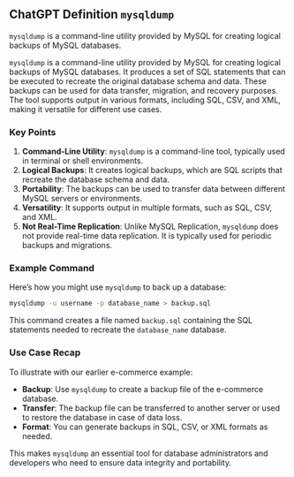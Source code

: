 ## ChatGPT Definition `mysqldump`
`mysqldump` is a command-line utility provided by MySQL for creating logical backups of MySQL databases.

`mysqldump` is a command-line utility provided by MySQL for creating logical backups of MySQL databases. It produces a set of SQL statements that can be executed to recreate the original database schema and data. These backups can be used for data transfer, migration, and recovery purposes. The tool supports output in various formats, including SQL, CSV, and XML, making it versatile for different use cases.

### Key Points

1. **Command-Line Utility**: `mysqldump` is a command-line tool, typically used in terminal or shell environments.
2. **Logical Backups**: It creates logical backups, which are SQL scripts that recreate the database schema and data.
3. **Portability**: The backups can be used to transfer data between different MySQL servers or environments.
4. **Versatility**: It supports output in multiple formats, such as SQL, CSV, and XML.
5. **Not Real-Time Replication**: Unlike MySQL Replication, `mysqldump` does not provide real-time data replication. It is typically used for periodic backups and migrations.

### Example Command

Here’s how you might use `mysqldump` to back up a database:

```sh
mysqldump -u username -p database_name > backup.sql
```

This command creates a file named `backup.sql` containing the SQL statements needed to recreate the `database_name` database.

### Use Case Recap

To illustrate with our earlier e-commerce example:
- **Backup**: Use `mysqldump` to create a backup file of the e-commerce database.
- **Transfer**: The backup file can be transferred to another server or used to restore the database in case of data loss.
- **Format**: You can generate backups in SQL, CSV, or XML formats as needed.

This makes `mysqldump` an essential tool for database administrators and developers who need to ensure data integrity and portability.
